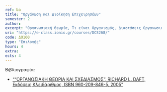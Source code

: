 ```yaml
---
ref: ba
title: "Οργάνωση και Διοίκηση Επιχειρησέων"
semester: 2
author: 
excerpt: "Οργανωσιακή Θεωρία, Τι είναι Οργανισμός, Διαστάσεις Οργανωσιακού Σχεδιασμού, Στρατηγική Επιχειρήσεων, Αντιστοίχιση σχεδιασμού-στόxων και στρατηγικής, Αποτελεσματικότητα έναντι Αποδοτικότητας, Τύποι Δομής Οργανισμών, Συστήματα Πληροφορικής και Επικοινωνιών για τη λήψη Επιχειρηματικών Αποφάσεων, Αντίκτυπο της Ποιότητας της Πληροφορίας στη λήψη αποφάσεων, Επιχειρηματικές Διαδικασίες υποβοηθούμενες από την τεχνολογία RFID κ.α."
uri: "https://e-class.ionio.gr/courses/DCS268/"
code: ΔΟ160
type: "Επιλογής"
hours: 4
extra: 
ects: 4
---
```



Βιβλιογραφία: 
  - [““ΟΡΓΑΝΩΣΙΑΚΗ ΘΕΩΡΙΑ ΚΑΙ ΣΧΕΔΙΑΣΜΟΣ”, RICHARD L. DAFT, Εκδόσεις Κλειδάριθμος, ISBN 960-209-846-5, 2005"](https://service.eudoxus.gr/search/#a/id:13849/0)
  
  
